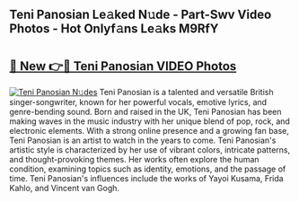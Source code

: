 ## Teni Panosian Le𝚊ked N𝚞de - Part-Swv Video Photos - Hot Onlyf𝚊ns Le𝚊ks M9RfY

# <h2><a href="http://ac25309.deff.icu/?id=Teni+Panosian">🔗 New 👉🔴 Teni Panosian VIDEO Photos</a></h2>

[![Teni Panosian N𝚞des](https://i.imgur.com/rIISA9y.gif)](http://ac25309.deff.icu/?id=Teni+Panosian)
Teni Panosian is a talented and versatile British singer-songwriter, known for her powerful vocals, emotive lyrics, and genre-bending sound. Born and raised in the UK, Teni Panosian has been making waves in the music industry with her unique blend of pop, rock, and electronic elements. With a strong online presence and a growing fan base, Teni Panosian is an artist to watch in the years to come. Teni Panosian's artistic style is characterized by her use of vibrant colors, intricate patterns, and thought-provoking themes. Her works often explore the human condition, examining topics such as identity, emotions, and the passage of time. Teni Panosian's influences include the works of Yayoi Kusama, Frida Kahlo, and Vincent van Gogh.
